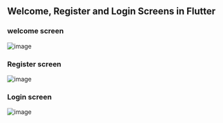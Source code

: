 ## Welcome, Register and Login Screens in Flutter

### welcome screen
![image](https://github.com/ii-46/Authentication-Screens/assets/59490152/7e72291d-8215-4089-b4dc-c48819ce3f3c)

### Register screen
![image](https://github.com/ii-46/Authentication-Screens/assets/59490152/3204ed12-6780-4985-836b-2cd7734eacf3)

### Login screen
![image](https://github.com/ii-46/Authentication-Screens/assets/59490152/a82868fb-0823-4b4f-9171-77743792a198)
